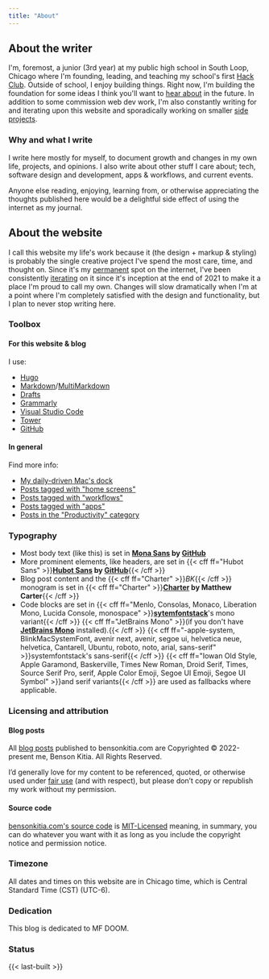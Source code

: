 ```yaml
---
title: "About"
---
```


## About the writer

I'm, foremost, a junior (3rd year) at my public high school in South Loop, Chicago where I'm founding, leading, and teaching my school's first [Hack Club](https://hackclub.com). Outside of school, I enjoy building things. Right now, I'm building the foundation for some ideas I think you'll want to [hear about](/subscribe/#project-updates) in the future. In addition to some commission web dev work, I'm also constantly writing for and iterating upon this website and sporadically working on smaller [side projects](/projects).

### Why and what I write

I write here mostly for myself, to document growth and changes in my own life, projects, and opinions. I also write about other stuff I care about; tech, software design and development, apps & workflows, and current events.

Anyone else reading, enjoying, learning from, or otherwise appreciating the thoughts published here would be a delightful side effect of using the internet as my journal.

## About the website

I call this website my life's work because it (the design + markup & styling) is probably the single creative project I've spend the most care, time, and thought on. Since it's my [permanent](/tags/content-permanence/) spot on the internet, I've been consistently [iterating](https://github.com/bensonkitia/bensonkitia.com/commits/main) on it since it's inception at the end of 2021 to make it a place I'm proud to call my own. Changes will slow dramatically when I'm at a point where I'm completely satisfied with the design and functionality, but I plan to never stop writing here.

### Toolbox

#### For this website & blog

I use:

- [Hugo](https://gohugo.io/)
- [Markdown](https://daringfireball.net/projects/markdown/)/[MultiMarkdown](https://fletcherpenney.net/multimarkdown/)
- [Drafts](https://getdrafts.com)
- [Grammarly](https://grammarly.com/)
- [Visual Studio Code](https://code.visualstudio.com/)
- [Tower](https://www.git-tower.com/mac)
- [GitHub](https://github.com/)

#### In general

Find more info:

- [My daily-driven Mac's dock](https://www.dockhunt.com/users/bensonkitia)
- [Posts tagged with "home screens"](https://bensonkitia.com/tags/home-screens/)
- [Posts tagged with "workflows"](https://bensonkitia.com/tags/workflows/)
- [Posts tagged with "apps"](https://bensonkitia.com/tags/apps/)
- [Posts in the "Productivity" category](https://bensonkitia.com/categories/productivity/)

### Typography

- Most body text (like this) is set in **[Mona Sans](https://github.com/github/mona-sans) by [GitHub](https://github.com/mona-sans)**
- More prominent elements, like headers, are set in {{< cff ff="Hubot Sans" >}}<strong><a href="https://github.com/github/hubot-sans">Hubot Sans</a> by <a href="https://github.com/mona-sans">GitHub</a></strong>{{< /cff >}}
- Blog post content and the {{< cff ff="Charter" >}}<i>BK</i>{{< /cff >}} monogram is set in {{< cff ff="Charter" >}}<strong><a href="https://practicaltypography.com/charter.html">Charter</a> by Matthew Carter</strong>{{< /cff >}}
- Code blocks are set in {{< cff ff="Menlo, Consolas, Monaco, Liberation Mono, Lucida Console, monospace" >}}<strong><a href="https://systemfontstack.com/">sytemfontstack</a></strong>'s mono variant{{< /cff >}} {{< cff ff="JetBrains Mono" >}}(if you don't have <strong><a href="https://www.jetbrains.com/lp/mono/">JetBrains Mono</a></strong> installed).{{< /cff >}} {{< cff ff="-apple-system, BlinkMacSystemFont, avenir next, avenir, segoe ui, helvetica neue, helvetica, Cantarell, Ubuntu, roboto, noto, arial, sans-serif" >}}systemfontstack's sans-serif{{< /cff >}} {{< cff ff="Iowan Old Style, Apple Garamond, Baskerville, Times New Roman, Droid Serif, Times, Source Serif Pro, serif, Apple Color Emoji, Segoe UI Emoji, Segoe UI Symbol" >}}and serif variants{{< /cff >}} are used as fallbacks where applicable.

### Licensing and attribution

#### Blog posts

All [blog posts](https://bensonkitia.com/blog) published to bensonkitia.com are Copyrighted © 2022-present me, Benson Kitia. All Rights Reserved.

I’d generally love for my content to be referenced, quoted, or otherwise used under [fair use](https://en.wikipedia.org/wiki/Fair_use) (and with respect), but please don’t copy or republish my work without my permission.

#### Source code

[bensonkitia.com's source code](https://github.com/bensonkitia/bensonkitia.com) is [MIT-Licensed](https://github.com/bensonkitia/bensonkitia.com/blob/main/LICENSE) meaning, in summary, you can do whatever you want with it as long as you include the copyright notice and permission notice.

### Timezone

All dates and times on this website are in Chicago time, which is Central Standard Time (CST) (UTC-6).

### Dedication

This blog is dedicated to MF DOOM.

### Status


{{< last-built >}}
